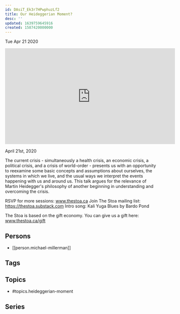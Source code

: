 ```yaml
---
id: DAsiT_Ek3r7HPwphuzLf2
title: Our Heideggerian Moment?
desc: ''
updated: 1639759645916
created: 1587420000000
---
```





Tue Apr 21 2020

<iframe width="560" height="315" src="https://www.youtube.com/embed/njG-YsESEXk" title="Our Heideggerian Moment? w/ Michael Millerman" frameborder="0" allow="accelerometer; autoplay; clipboard-write; encrypted-media; gyroscope; picture-in-picture" allowfullscreen ></iframe>

April 21st, 2020

The current crisis - simultaneously a health crisis, an economic crisis, a political crisis, and a crisis of world-order - presents us with an opportunity to reexamine some basic concepts and assumptions about ourselves, the systems in which we live, and the usual ways we interpret the events happening with us and around us. This talk argues for the relevance of Martin Heidegger's philosophy of another beginning in understanding and overcoming the crisis.

RSVP for more sessions: www.thestoa.ca
Join The Stoa mailing list: https://thestoa.substack.com
Intro song: Kali Yuga Blues by Bardo Pond

The Stoa is based on the gift economy. You can give us a gift here: www.thestoa.ca/gift

## Persons

- [[person.michael-millerman]]

## Tags



## Topics

- #topics.heideggerian-moment

## Series



